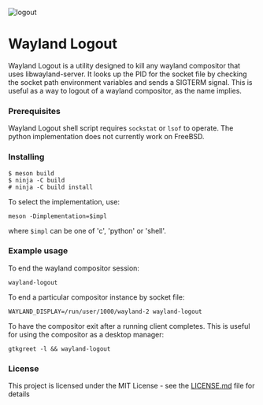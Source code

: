 ![logout](/wayland-logout.png)

# Wayland Logout

Wayland Logout is a utility designed to kill any wayland compositor that uses libwayland-server. It looks up the PID for the socket file by checking the socket path environment variables and sends a SIGTERM signal. This is useful as a way to logout of a wayland compositor, as the name implies.

### Prerequisites

Wayland Logout shell script requires `sockstat` or `lsof` to operate. The python implementation does not currently work on FreeBSD.

### Installing

```
$ meson build
$ ninja -C build
# ninja -C build install
```
To select the implementation, use:

```
meson -Dimplementation=$impl
```
where `$impl` can be one of 'c', 'python' or 'shell'.

### Example usage
To end the wayland compositor session:
```
wayland-logout
```
To end a particular compositor instance by socket file:
```
WAYLAND_DISPLAY=/run/user/1000/wayland-2 wayland-logout
```
To have the compositor exit after a running client completes. This is useful for using the compositor as a desktop manager:
```
gtkgreet -l && wayland-logout
```

### License

This project is licensed under the MIT License - see the [LICENSE.md](LICENSE.md) file for details


